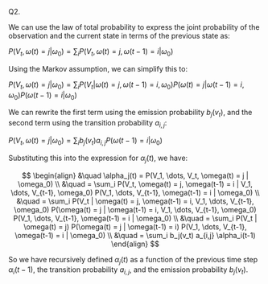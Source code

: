 Q2. 

We can use the law of total probability to express the joint probability of the observation and the current state in terms of the previous state as:

$P(V_t, \omega(t) = j | \omega_0) = \sum_i P(V_t, \omega(t) = j, \omega(t-1) = i | \omega_0)$

Using the Markov assumption, we can simplify this to:

$P(V_t, \omega(t) = j | \omega_0) = \sum_i P(V_t | \omega(t) = j, \omega(t-1) = i, \omega_0) P(\omega(t) = j | \omega(t-1) = i, \omega_0) P(\omega(t-1) = i | \omega_0)$

We can rewrite the first term using the emission probability $b_j(v_t)$, and the second term using the transition probability $a_{i,j}$:

$P(V_t, \omega(t) = j | \omega_0) = \sum_i b_j(v_t) a_{i,j} P(\omega(t-1) = i | \omega_0)$

Substituting this into the expression for $\alpha_j(t)$, we have:

$$
\begin{align}
 &\quad \alpha_j(t) = P(V_1, \dots, V_t, \omega(t) = j | \omega_0) \\
&\quad = \sum_i P(V_t, \omega(t) = j, \omega(t-1) = i | V_1, \dots, V_{t-1}, \omega_0) P(V_1, \dots, V_{t-1}, \omega(t-1) = i | \omega_0) \\
&\quad = \sum_i P(V_t | \omega(t) = j, \omega(t-1) = i, V_1, \dots, V_{t-1}, \omega_0) P(\omega(t) = j | \omega(t-1) = i, V_1, \dots, V_{t-1}, \omega_0) P(V_1, \dots, V_{t-1}, \omega(t-1) = i | \omega_0) \\
&\quad = \sum_i P(V_t | \omega(t) = j) P(\omega(t) = j | \omega(t-1) = i) P(V_1, \dots, V_{t-1}, \omega(t-1) = i | \omega_0) \\
&\quad = \sum_i b_j(v_t) a_{i,j} \alpha_i(t-1) 
\end{align} $$

So we have recursively defined $\alpha_j(t)$ as a function of the previous time step $\alpha_i(t-1)$, the transition probability $a_{i,j}$, and the emission probability $b_j(v_t)$.
